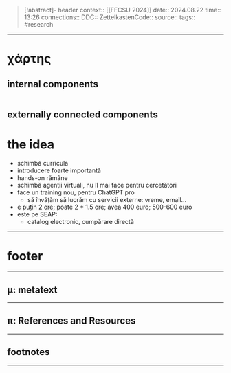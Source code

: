 > [!abstract]- header
> context:: [[FFCSU 2024]]
> date:: 2024.08.22
> time:: 13:26
> connections:: 
> DDC:: 
> ZettelkastenCode:: 
> source:: 
> tags:: #research 

---
# χάρτης
## internal components
```table-of-contents
```

## externally connected components


# the idea
- schimbă curricula
- introducere foarte importantă
- hands-on rămâne
- schimbă agenții virtuali, nu îl mai face pentru cercetători
- face un training nou, pentru ChatGPT pro
	- să învățăm să lucrăm cu servicii externe: vreme, email...
- e puțin 2 ore; poate 2 * 1.5 ore; avea 400 euro; 500-600 euro
- este pe SEAP:
	- catalog electronic, cumpărare directă

---
# footer
---
## μ: metatext


---
## π: References and Resources

---

## footnotes
---

